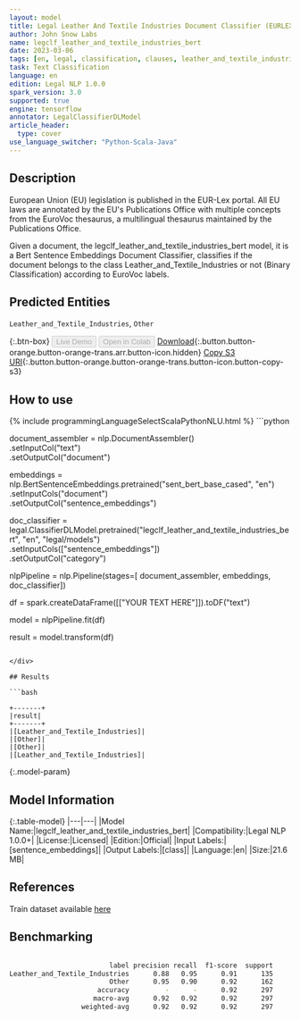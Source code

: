 ```yaml
---
layout: model
title: Legal Leather And Textile Industries Document Classifier (EURLEX)
author: John Snow Labs
name: legclf_leather_and_textile_industries_bert
date: 2023-03-06
tags: [en, legal, classification, clauses, leather_and_textile_industries, licensed, tensorflow]
task: Text Classification
language: en
edition: Legal NLP 1.0.0
spark_version: 3.0
supported: true
engine: tensorflow
annotator: LegalClassifierDLModel
article_header:
  type: cover
use_language_switcher: "Python-Scala-Java"
---
```


## Description

European Union (EU) legislation is published in the EUR-Lex portal. All EU laws are annotated by the EU's Publications Office with multiple concepts from the EuroVoc thesaurus, a multilingual thesaurus maintained by the Publications Office.

Given a document, the legclf_leather_and_textile_industries_bert model, it is a Bert Sentence Embeddings Document Classifier, classifies if the document belongs to the class Leather_and_Textile_Industries or not (Binary Classification) according to EuroVoc labels.

## Predicted Entities

`Leather_and_Textile_Industries`, `Other`

{:.btn-box}
<button class="button button-orange" disabled>Live Demo</button>
<button class="button button-orange" disabled>Open in Colab</button>
[Download](https://s3.amazonaws.com/auxdata.johnsnowlabs.com/legal/models/legclf_leather_and_textile_industries_bert_en_1.0.0_3.0_1678111851690.zip){:.button.button-orange.button-orange-trans.arr.button-icon.hidden}
[Copy S3 URI](s3://auxdata.johnsnowlabs.com/legal/models/legclf_leather_and_textile_industries_bert_en_1.0.0_3.0_1678111851690.zip){:.button.button-orange.button-orange-trans.button-icon.button-copy-s3}

## How to use



<div class="tabs-box" markdown="1">
{% include programmingLanguageSelectScalaPythonNLU.html %}
```python

document_assembler = nlp.DocumentAssembler()\
    .setInputCol("text")\
    .setOutputCol("document")

embeddings = nlp.BertSentenceEmbeddings.pretrained("sent_bert_base_cased", "en")\
    .setInputCols("document")\
    .setOutputCol("sentence_embeddings")

doc_classifier = legal.ClassifierDLModel.pretrained("legclf_leather_and_textile_industries_bert", "en", "legal/models")\
    .setInputCols(["sentence_embeddings"])\
    .setOutputCol("category")

nlpPipeline = nlp.Pipeline(stages=[
    document_assembler, 
    embeddings,
    doc_classifier])

df = spark.createDataFrame([["YOUR TEXT HERE"]]).toDF("text")

model = nlpPipeline.fit(df)

result = model.transform(df)

```

</div>

## Results

```bash

+-------+
|result|
+-------+
|[Leather_and_Textile_Industries]|
|[Other]|
|[Other]|
|[Leather_and_Textile_Industries]|

```

{:.model-param}
## Model Information

{:.table-model}
|---|---|
|Model Name:|legclf_leather_and_textile_industries_bert|
|Compatibility:|Legal NLP 1.0.0+|
|License:|Licensed|
|Edition:|Official|
|Input Labels:|[sentence_embeddings]|
|Output Labels:|[class]|
|Language:|en|
|Size:|21.6 MB|

## References

Train dataset available [here](https://huggingface.co/datasets/lex_glue)

## Benchmarking

```bash

                         label precision recall  f1-score  support
Leather_and_Textile_Industries      0.88   0.95      0.91      135
                         Other      0.95   0.90      0.92      162
                      accuracy         -      -      0.92      297
                     macro-avg      0.92   0.92      0.92      297
                  weighted-avg      0.92   0.92      0.92      297
```